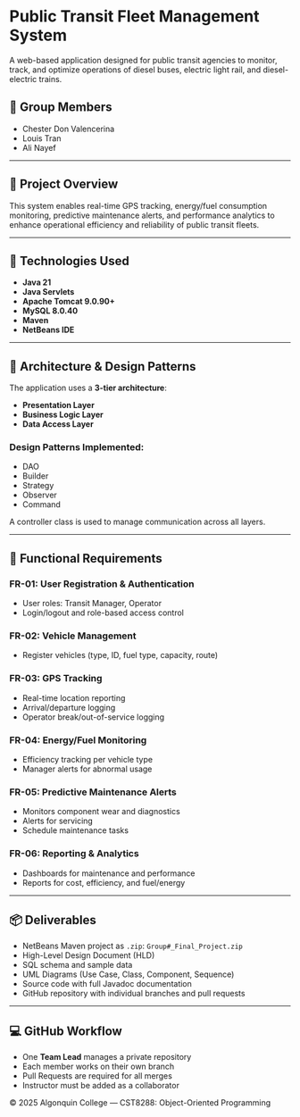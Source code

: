 # Public Transit Fleet Management System

A web-based application designed for public transit agencies to monitor, track, and optimize operations of diesel buses, electric light rail, and diesel-electric trains.

## 👥 Group Members

- Chester Don Valencerina  
- Louis Tran  
- Ali Nayef  

---

## 📌 Project Overview

This system enables real-time GPS tracking, energy/fuel consumption monitoring, predictive maintenance alerts, and performance analytics to enhance operational efficiency and reliability of public transit fleets.

---

## 🧱 Technologies Used

- **Java 21**
- **Java Servlets**
- **Apache Tomcat 9.0.90+**
- **MySQL 8.0.40**
- **Maven**
- **NetBeans IDE**

---

## 🧩 Architecture & Design Patterns

The application uses a **3-tier architecture**:
- **Presentation Layer**
- **Business Logic Layer**
- **Data Access Layer**

### Design Patterns Implemented:
- DAO  
- Builder  
- Strategy  
- Observer  
- Command  

A controller class is used to manage communication across all layers.

---

## 🔐 Functional Requirements

### FR-01: User Registration & Authentication
- User roles: Transit Manager, Operator
- Login/logout and role-based access control

### FR-02: Vehicle Management
- Register vehicles (type, ID, fuel type, capacity, route)

### FR-03: GPS Tracking
- Real-time location reporting
- Arrival/departure logging
- Operator break/out-of-service logging

### FR-04: Energy/Fuel Monitoring
- Efficiency tracking per vehicle type
- Manager alerts for abnormal usage

### FR-05: Predictive Maintenance Alerts
- Monitors component wear and diagnostics
- Alerts for servicing
- Schedule maintenance tasks

### FR-06: Reporting & Analytics
- Dashboards for maintenance and performance
- Reports for cost, efficiency, and fuel/energy

---
## 📦 Deliverables

- NetBeans Maven project as `.zip`: `Group#_Final_Project.zip`
- High-Level Design Document (HLD)
- SQL schema and sample data
- UML Diagrams (Use Case, Class, Component, Sequence)
- Source code with full Javadoc documentation
- GitHub repository with individual branches and pull requests

---

## 💻 GitHub Workflow

- One **Team Lead** manages a private repository
- Each member works on their own branch
- Pull Requests are required for all merges
- Instructor must be added as a collaborator
  
© 2025 Algonquin College — CST8288: Object-Oriented Programming  
